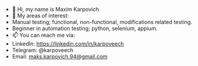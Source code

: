 - 👋 Hi, my name is Maxim Karpovich
- 👀 My areas of interest:
- Manual testing; functional, non-functional, modifications related testing.
- Beginner in automation testing; python, selenium, appium.
- 📫 You can reach me via: 
- LinkedIn: https://linkedin.com/in/karpoveech
- Telegram: @karpoveech
- Email: maks.karpovich.94@gmail.com

<!---
karpoveech/karpoveech is a ✨ special ✨ repository because its `README.md` (this file) appears on your GitHub profile.
You can click the Preview link to take a look at your changes.
--->

